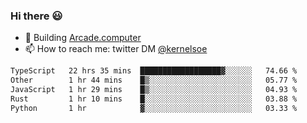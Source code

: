 ### Hi there 😃

- 🔨 Building [Arcade.computer](https://arcade.computer)
- 📫 How to reach me: twitter DM [@kernelsoe](https://twitter.com/kernelsoe)

<!--START_SECTION:waka-->

```txt
TypeScript   22 hrs 35 mins  ██████████████████▓░░░░░░   74.66 %
Other        1 hr 44 mins    █▒░░░░░░░░░░░░░░░░░░░░░░░   05.77 %
JavaScript   1 hr 29 mins    █▒░░░░░░░░░░░░░░░░░░░░░░░   04.93 %
Rust         1 hr 10 mins    █░░░░░░░░░░░░░░░░░░░░░░░░   03.88 %
Python       1 hr            ▓░░░░░░░░░░░░░░░░░░░░░░░░   03.33 %
```

<!--END_SECTION:waka-->
